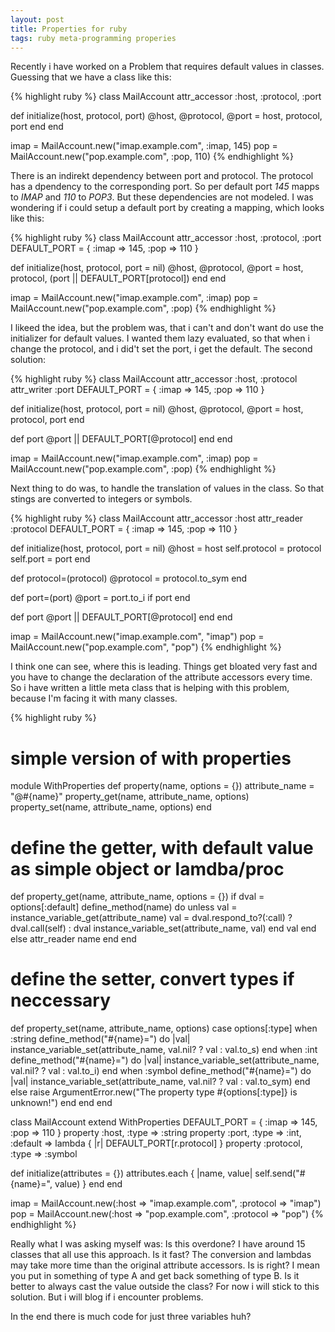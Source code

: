 ```yaml
---
layout: post
title: Properties for ruby
tags: ruby meta-programming properies
---
```


Recently i have worked on a Problem that requires default values in classes.
Guessing that we have a class like this:

{% highlight ruby %}
class MailAccount
  attr_accessor :host, :protocol, :port
  
  def initialize(host, protocol, port)
    @host, @protocol, @port = host, protocol, port
  end
end

imap = MailAccount.new("imap.example.com", :imap, 145)
pop = MailAccount.new("pop.example.com", :pop, 110)
{% endhighlight %}

There is an indirekt dependency between port and protocol. The protocol has a
dpendency to the corresponding port. So per default port *145* mapps to *IMAP*
and *110* to *POP3*. But these dependencies are not modeled. I was wondering if
i could setup a default port by creating a mapping, which looks like this:

{% highlight ruby %}
class MailAccount
  attr_accessor :host, :protocol, :port
  DEFAULT_PORT = {
    :imap => 145,
    :pop => 110
  }
  
  def initialize(host, protocol, port = nil)
    @host, @protocol, @port = host, protocol, (port || DEFAULT_PORT[protocol])
  end
end

imap = MailAccount.new("imap.example.com", :imap)
pop = MailAccount.new("pop.example.com", :pop)
{% endhighlight %}

I likeed the idea, but the problem was, that i can't and don't want do use the 
initializer for default values. I wanted them lazy evaluated, so that when i
change the protocol, and i did't set the port, i get the default. The second
solution:

{% highlight ruby %}
class MailAccount
  attr_accessor :host, :protocol
  attr_writer :port
  DEFAULT_PORT = {
    :imap => 145,
    :pop => 110
  }
  
  def initialize(host, protocol, port = nil)
    @host, @protocol, @port = host, protocol, port
  end
  
  def port
    @port || DEFAULT_PORT[@protocol]
  end
end

imap = MailAccount.new("imap.example.com", :imap)
pop = MailAccount.new("pop.example.com", :pop)
{% endhighlight %}

Next thing to do was, to handle the translation of values in the class. So that
stings are converted to integers or symbols.

{% highlight ruby %}
class MailAccount
  attr_accessor :host
  attr_reader :protocol
  DEFAULT_PORT = {
    :imap => 145,
    :pop => 110
  }
  
  def initialize(host, protocol, port = nil)
    @host = host
    self.protocol = protocol
    self.port = port
  end
  
  def protocol=(protocol)
    @protocol = protocol.to_sym
  end
  
  def port=(port)
    @port = port.to_i if port
  end
  
  def port
    @port || DEFAULT_PORT[@protocol]
  end
end

imap = MailAccount.new("imap.example.com", "imap")
pop = MailAccount.new("pop.example.com", "pop")
{% endhighlight %}

I think one can see, where this is leading. Things get bloated very fast and you
have to change the declaration of the attribute accessors every time. So i have
written a little meta class that is helping with this problem, because I'm facing
it with many classes.

{% highlight ruby %}
# simple version of with properties
module WithProperties
  def property(name, options = {})
    attribute_name = "@#{name}"
    property_get(name, attribute_name, options)
    property_set(name, attribute_name, options)
  end
  
  # define the getter, with default value as simple object or lamdba/proc
  def property_get(name, attribute_name, options = {})
    if dval = options[:default]
      define_method(name) do
        unless val = instance_variable_get(attribute_name)
          val = dval.respond_to?(:call) ? dval.call(self) : dval
          instance_variable_set(attribute_name, val)
        end
        val
      end
    else
      attr_reader name
    end
  end
  
  # define the setter, convert types if neccessary
  def property_set(name, attribute_name, options)
    case options[:type]
    when :string
      define_method("#{name}=") do |val|
        instance_variable_set(attribute_name, val.nil? ? val : val.to_s)
      end
    when :int
      define_method("#{name}=") do |val|
        instance_variable_set(attribute_name, val.nil? ? val : val.to_i)
      end
    when :symbol
      define_method("#{name}=") do |val|
        instance_variable_set(attribute_name, val.nil? ? val : val.to_sym)
      end
    else
      raise ArgumentError.new("The property type #{options[:type]} is unknown!")
    end
  end
end


class MailAccount
  extend WithProperties
  DEFAULT_PORT = {
    :imap => 145,
    :pop => 110
  }
  property :host, :type => :string
  property :port, :type => :int, :default => lambda { |r| DEFAULT_PORT[r.protocol] }
  property :protocol, :type => :symbol
  
  def initialize(attributes = {})
    attributes.each { |name, value| self.send("#{name}=", value) }
  end
end

imap = MailAccount.new(:host => "imap.example.com", :protocol => "imap")
pop = MailAccount.new(:host => "pop.example.com", :protocol => "pop")
{% endhighlight %}

Really what I was asking myself was: Is this overdone? I have around 15 classes
that all use this approach. Is it fast? The conversion and lambdas may take more
time than the original attribute accessors. Is is right? I mean you put in 
something of type A and get back something of type B. Is it better to always 
cast the value outside the class? For now i will stick to this solution. But 
i will blog if i encounter problems.

In the end there is much code for just three variables huh?
